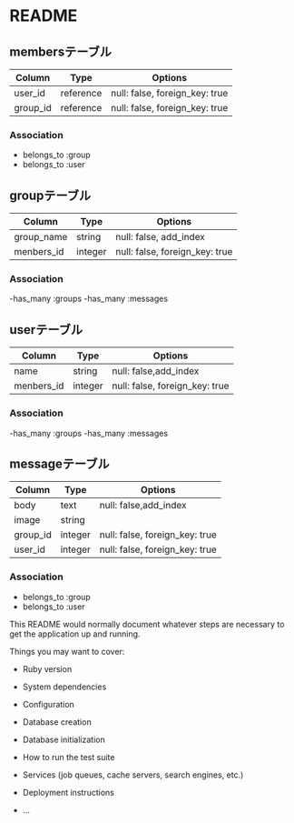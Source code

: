 # README


## membersテーブル

|Column|Type|Options|
|------|----|-------|
|user_id|reference|null: false, foreign_key: true|
|group_id|reference|null: false, foreign_key: true|

### Association
- belongs_to :group
- belongs_to :user

## groupテーブル

|Column|Type|Options|
|------|----|-------|
|group_name|string|null: false, add_index|
|menbers_id|integer|null: false, foreign_key: true|


### Association
-has_many :groups
-has_many :messages

## userテーブル

|Column|Type|Options|
|------|----|-------|
|name|string|null: false,add_index|
|menbers_id|integer|null: false, foreign_key: true|


### Association
-has_many :groups
-has_many :messages

## messageテーブル

|Column|Type|Options|
|------|----|-------|
|body|text|null: false,add_index|
|image|string||
|group_id|integer|null: false, foreign_key: true|
|user_id|integer|null: false, foreign_key: true|


### Association
- belongs_to :group
- belongs_to :user


This README would normally document whatever steps are necessary to get the
application up and running.

Things you may want to cover:

* Ruby version

* System dependencies

* Configuration

* Database creation

* Database initialization

* How to run the test suite

* Services (job queues, cache servers, search engines, etc.)

* Deployment instructions

* ...
